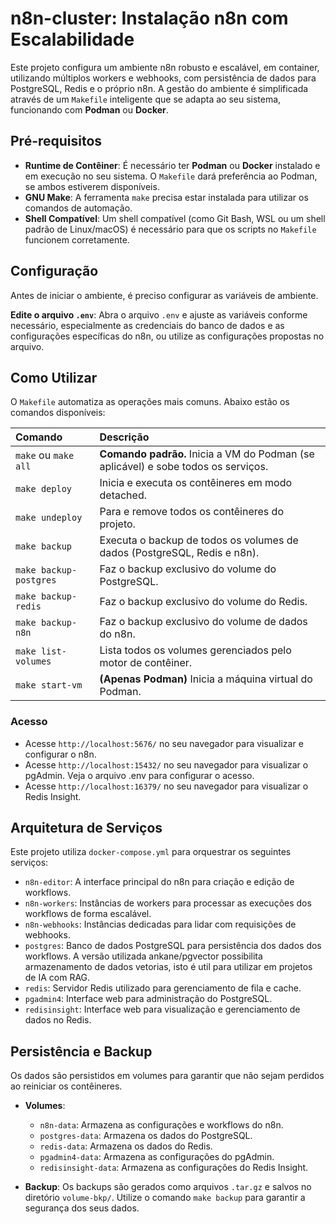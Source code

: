 # n8n-cluster: Instalação n8n com Escalabilidade

Este projeto configura um ambiente n8n robusto e escalável, em container, utilizando múltiplos workers e webhooks, com persistência de dados para PostgreSQL, Redis e o próprio n8n. A gestão do ambiente é simplificada através de um `Makefile` inteligente que se adapta ao seu sistema, funcionando com **Podman** ou **Docker**.

## Pré-requisitos

- **Runtime de Contêiner**: É necessário ter **Podman** ou **Docker** instalado e em execução no seu sistema. O `Makefile` dará preferência ao Podman, se ambos estiverem disponíveis.
- **GNU Make**: A ferramenta `make` precisa estar instalada para utilizar os comandos de automação.
- **Shell Compatível**: Um shell compatível (como Git Bash, WSL ou um shell padrão de Linux/macOS) é necessário para que os scripts no `Makefile` funcionem corretamente.

## Configuração

Antes de iniciar o ambiente, é preciso configurar as variáveis de ambiente.

**Edite o arquivo `.env`**:
    Abra o arquivo `.env` e ajuste as variáveis conforme necessário, especialmente as credenciais do banco de dados e as configurações específicas do n8n, ou utilize as configurações propostas no arquivo.

## Como Utilizar

O `Makefile` automatiza as operações mais comuns. Abaixo estão os comandos disponíveis:

| Comando | Descrição |
| :--- | :--- |
| `make` ou `make all` | **Comando padrão.** Inicia a VM do Podman (se aplicável) e sobe todos os serviços. |
| `make deploy` | Inicia e executa os contêineres em modo detached. |
| `make undeploy` | Para e remove todos os contêineres do projeto. |
| `make backup` | Executa o backup de todos os volumes de dados (PostgreSQL, Redis e n8n). |
| `make backup-postgres` | Faz o backup exclusivo do volume do PostgreSQL. |
| `make backup-redis` | Faz o backup exclusivo do volume do Redis. |
| `make backup-n8n` | Faz o backup exclusivo do volume de dados do n8n. |
| `make list-volumes` | Lista todos os volumes gerenciados pelo motor de contêiner. |
| `make start-vm` | **(Apenas Podman)** Inicia a máquina virtual do Podman. |

### Acesso

-   Acesse `http://localhost:5676/` no seu navegador para visualizar e configurar o n8n.
-   Acesse `http://localhost:15432/` no seu navegador para visualizar o pgAdmin. Veja o arquivo .env para configurar o acesso.
-   Acesse `http://localhost:16379/` no seu navegador para visualizar o Redis Insight.

## Arquitetura de Serviços

Este projeto utiliza `docker-compose.yml` para orquestrar os seguintes serviços:

-   `n8n-editor`: A interface principal do n8n para criação e edição de workflows.
-   `n8n-workers`: Instâncias de workers para processar as execuções dos workflows de forma escalável.
-   `n8n-webhooks`: Instâncias dedicadas para lidar com requisições de webhooks.
-   `postgres`: Banco de dados PostgreSQL para persistência dos dados dos workflows. A versão utilizada ankane/pgvector possibilita armazenamento de dados vetorias, isto é util para utilizar em projetos de IA com RAG.
-   `redis`: Servidor Redis utilizado para gerenciamento de fila e cache.
-   `pgadmin4`: Interface web para administração do PostgreSQL.
-   `redisinsight`: Interface web para visualização e gerenciamento de dados no Redis.

## Persistência e Backup

Os dados são persistidos em volumes para garantir que não sejam perdidos ao reiniciar os contêineres.

-   **Volumes**:
    -   `n8n-data`: Armazena as configurações e workflows do n8n.
    -   `postgres-data`: Armazena os dados do PostgreSQL.
    -   `redis-data`: Armazena os dados do Redis.
    -   `pgadmin4-data`: Armazena as configurações do pgAdmin.
    -   `redisinsight-data`: Armazena as configurações do Redis Insight.

-   **Backup**:
    Os backups são gerados como arquivos `.tar.gz` e salvos no diretório `volume-bkp/`. Utilize o comando `make backup` para garantir a segurança dos seus dados.